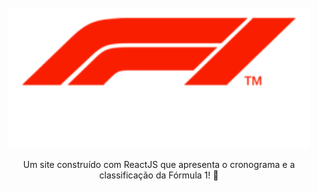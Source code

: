 <div align="center">
  <br>
  <img src="src/assets/logo.svg" alt="Logo" height="225" width="">
  <p align="center">Um site construído com ReactJS que apresenta o cronograma e a classificação da Fórmula 1! 🚀</p>
  <br>
</div>
